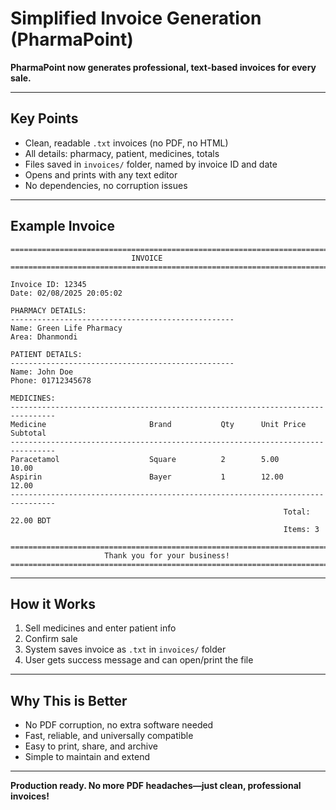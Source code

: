 
# Simplified Invoice Generation (PharmaPoint)

**PharmaPoint now generates professional, text-based invoices for every sale.**

---

## Key Points

- Clean, readable `.txt` invoices (no PDF, no HTML)
- All details: pharmacy, patient, medicines, totals
- Files saved in `invoices/` folder, named by invoice ID and date
- Opens and prints with any text editor
- No dependencies, no corruption issues

---

## Example Invoice
```
================================================================================
                           INVOICE
================================================================================

Invoice ID: 12345
Date: 02/08/2025 20:05:02

PHARMACY DETAILS:
--------------------------------------------------
Name: Green Life Pharmacy
Area: Dhanmondi

PATIENT DETAILS:
--------------------------------------------------
Name: John Doe
Phone: 01712345678

MEDICINES:
--------------------------------------------------------------------------------
Medicine                       Brand           Qty      Unit Price   Subtotal    
--------------------------------------------------------------------------------
Paracetamol                    Square          2        5.00         10.00       
Aspirin                        Bayer           1        12.00        12.00       
--------------------------------------------------------------------------------
                                                             Total: 22.00 BDT
                                                             Items: 3

================================================================================
                     Thank you for your business!
================================================================================
```

---

## How it Works

1. Sell medicines and enter patient info
2. Confirm sale
3. System saves invoice as `.txt` in `invoices/` folder
4. User gets success message and can open/print the file

---

## Why This is Better

- No PDF corruption, no extra software needed
- Fast, reliable, and universally compatible
- Easy to print, share, and archive
- Simple to maintain and extend

---

**Production ready. No more PDF headaches—just clean, professional invoices!**
